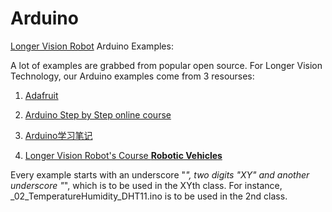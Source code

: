# Arduino
[Longer Vision Robot](http://www.longervisionrobot.com) Arduino Examples:

A lot of examples are grabbed from popular open source. For Longer Vision Technology, our Arduino examples come from 3 resourses:

1) [Adafruit](https://github.com/adafruit)

2) [Arduino Step by Step online course](https://github.com/futureshocked/arduino_sbs)

3) [Arduino学习笔记](http://www.geek-workshop.com/portal.php?mod=list&catid=1)

4) [Longer Vision Robot's Course **Robotic Vehicles**](http://www.longervisionrobot.com/en/courses/robotics-vehicles.html)


Every example starts with an underscore "_", two digits "XY" and another underscore "_", which is to be used in the XYth class.
For instance, _02_TemperatureHumidity_DHT11.ino is to be used in the 2nd class.


